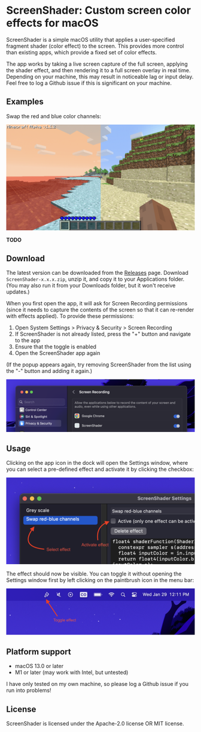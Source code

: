 # ScreenShader: Custom screen color effects for macOS

ScreenShader is a simple macOS utility that applies a user-specified fragment shader (color effect) to the screen. This provides more control than existing apps, which provide a fixed set of color effects.

The app works by taking a live screen capture of the full screen, applying the shader effect, and then rendering it to a full screen overlay in real time. Depending on your machine, this may result in noticeable lag or input delay. Feel free to log a Github issue if this is significant on your machine.

## Examples

Swap the red and blue color channels:

![swap red and blue](https://github.com/branpk/ScreenShader/raw/main/images/red_blue_swap.png)

**TODO**

## Download

The latest version can be downloaded from the [Releases](https://github.com/branpk/ScreenShader/releases/) page. Download `ScreenShader-x.x.x.zip`, unzip it, and copy it to your Applications folder. (You may also run it from your Downloads folder, but it won't receive updates.)

When you first open the app, it will ask for Screen Recording permissions (since it needs to capture the contents of the screen so that it can re-render with effects applied). To provide these permissions:

1. Open System Settings > Privacy & Security > Screen Recording
2. If ScreenShader is not already listed, press the "+" button and navigate to the app
3. Ensure that the toggle is enabled
4. Open the ScreenShader app again

(If the popup appears again, try removing ScreenShader from the list using the "-" button and adding it again.)

![select effect and activate](https://github.com/branpk/ScreenShader/raw/main/images/screen_recording.png)

## Usage

Clicking on the app icon in the dock will open the Settings window, where you can select a pre-defined effect and activate it by clicking the checkbox:

![select effect and activate](https://github.com/branpk/ScreenShader/raw/main/images/select_activate.png)

The effect should now be visible. You can toggle it without opening the Settings window first by left clicking on the paintbrush icon in the menu bar:

![toggle menu bar icon](https://github.com/branpk/ScreenShader/raw/main/images/toggle.png)

## Platform support

- macOS 13.0 or later
- M1 or later (may work with Intel, but untested)

I have only tested on my own machine, so please log a Github issue if you run into problems!

## License

ScreenShader is licensed under the Apache-2.0 license OR MIT license.
